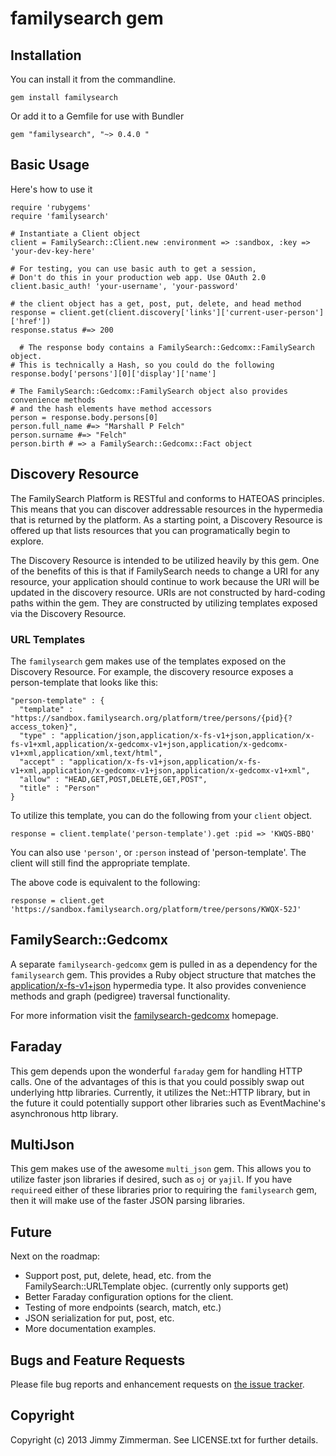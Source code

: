 # familysearch gem

## Installation

You can install it from the commandline.

    gem install familysearch

Or add it to a Gemfile for use with Bundler

    gem "familysearch", "~> 0.4.0 "


## Basic Usage

Here's how to use it

    require 'rubygems'
    require 'familysearch'
    
    # Instantiate a Client object
    client = FamilySearch::Client.new :environment => :sandbox, :key => 'your-dev-key-here'
        
    # For testing, you can use basic auth to get a session, 
    # Don't do this in your production web app. Use OAuth 2.0
    client.basic_auth! 'your-username', 'your-password'
    
    # the client object has a get, post, put, delete, and head method
    response = client.get(client.discovery['links']['current-user-person']['href'])
    response.status #=> 200
	
	  # The response body contains a FamilySearch::Gedcomx::FamilySearch object.
    # This is technically a Hash, so you could do the following
    response.body['persons'][0]['display']['name']
    
    # The FamilySearch::Gedcomx::FamilySearch object also provides convenience methods
    # and the hash elements have method accessors
    person = response.body.persons[0]
    person.full_name #=> "Marshall P Felch"
    person.surname #=> "Felch"
    person.birth # => a FamilySearch::Gedcomx::Fact object


## Discovery Resource

The FamilySearch Platform is RESTful and conforms to HATEOAS principles. This means that you can discover addressable resources in the hypermedia that is returned by the platform. As a starting point, a Discovery Resource is offered up that lists resources that you can programatically begin to explore.

The Discovery Resource is intended to be utilized heavily by this gem. One of the benefits of this is that if FamilySearch needs to change a URI for any resource, your application should continue to work because the URI will be updated in the discovery resource. URIs are not constructed by hard-coding paths within the gem. They are constructed by utilizing templates exposed via the Discovery Resource.

### URL Templates

The `familysearch` gem makes use of the templates exposed on the Discovery Resource. For example, the discovery resource exposes a person-template that looks like this:

	"person-template" : {
      "template" : "https://sandbox.familysearch.org/platform/tree/persons/{pid}{?access_token}",
      "type" : "application/json,application/x-fs-v1+json,application/x-fs-v1+xml,application/x-gedcomx-v1+json,application/x-gedcomx-v1+xml,application/xml,text/html",
      "accept" : "application/x-fs-v1+json,application/x-fs-v1+xml,application/x-gedcomx-v1+json,application/x-gedcomx-v1+xml",
      "allow" : "HEAD,GET,POST,DELETE,GET,POST",
      "title" : "Person"
    }
 
To utilize this template, you can do the following from your `client` object. 

	response = client.template('person-template').get :pid => 'KWQS-BBQ'

You can also use `'person'`, or `:person` instead of 'person-template'. The client will still find the appropriate template.

The above code is equivalent to the following:

	response = client.get 'https://sandbox.familysearch.org/platform/tree/persons/KWQX-52J'

## FamilySearch::Gedcomx

A separate `familysearch-gedcomx` gem is pulled in as a dependency for the `familysearch` gem. This provides a Ruby object structure that matches the [application/x-fs-v1+json](https://familysearch.org/developers/docs/api/fs_json) hypermedia type. It also provides convenience methods and graph (pedigree) traversal functionality.

For more information visit the [familysearch-gedcomx](https://github.com/jimmyz/familysearch-gedcomx-rb) homepage.

## Faraday

This gem depends upon the wonderful `faraday` gem for handling HTTP calls. One of the advantages of this is that you could possibly swap out underlying http libraries. Currently, it utilizes the Net::HTTP library, but in the future it could potentially support other libraries such as EventMachine's asynchronous http library.

## MultiJson

This gem makes use of the awesome `multi_json` gem. This allows you to utilize faster json libraries if desired, such as `oj` or `yajil`. If you have `require`ed either of these libraries prior to requiring the `familysearch` gem, then it will make use of the faster JSON parsing libraries.

## Future

Next on the roadmap:

* Support post, put, delete, head, etc. from the FamilySearch::URLTemplate objec. (currently only supports get)
* Better Faraday configuration options for the client.
* Testing of more endpoints (search, match, etc.)
* JSON serialization for put, post, etc.
* More documentation examples.

## Bugs and Feature Requests

Please file bug reports and enhancement requests on [the issue tracker](https://github.com/jimmyz/familysearch-rb/issues).

## Copyright

Copyright (c) 2013 Jimmy Zimmerman. See LICENSE.txt for
further details.

